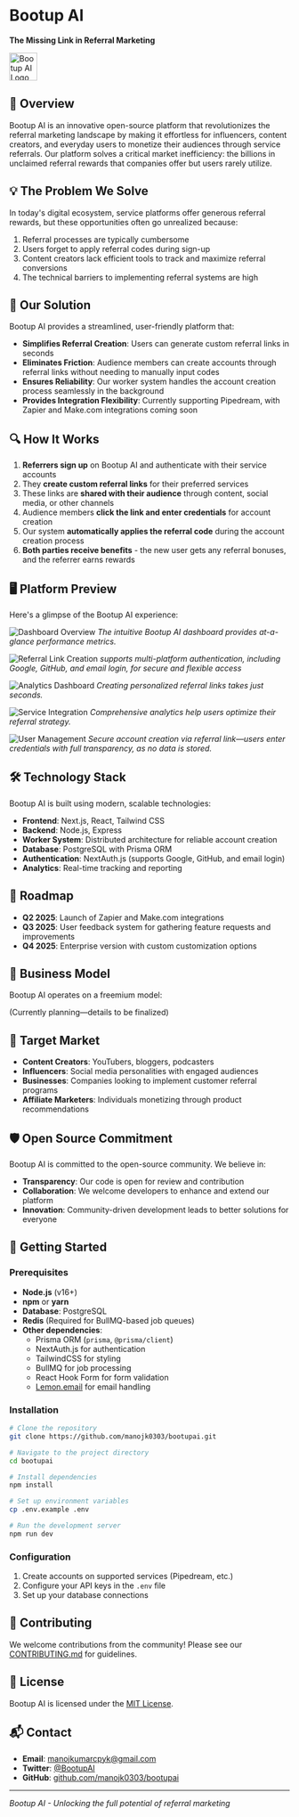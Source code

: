 # Bootup AI

**The Missing Link in Referral Marketing**

<img src="public/logo.png" alt="Bootup AI Logo" width="50" height="50">

## 🚀 Overview

Bootup AI is an innovative open-source platform that revolutionizes the referral marketing landscape by making it effortless for influencers, content creators, and everyday users to monetize their audiences through service referrals. Our platform solves a critical market inefficiency: the billions in unclaimed referral rewards that companies offer but users rarely utilize.

## 💡 The Problem We Solve

In today's digital ecosystem, service platforms offer generous referral rewards, but these opportunities often go unrealized because:

1. Referral processes are typically cumbersome
2. Users forget to apply referral codes during sign-up
3. Content creators lack efficient tools to track and maximize referral conversions
4. The technical barriers to implementing referral systems are high

## 🌟 Our Solution

Bootup AI provides a streamlined, user-friendly platform that:

- **Simplifies Referral Creation**: Users can generate custom referral links in seconds
- **Eliminates Friction**: Audience members can create accounts through referral links without needing to manually input codes
- **Ensures Reliability**: Our worker system handles the account creation process seamlessly in the background
- **Provides Integration Flexibility**: Currently supporting Pipedream, with Zapier and Make.com integrations coming soon

## 🔍 How It Works

1. **Referrers sign up** on Bootup AI and authenticate with their service accounts
2. They **create custom referral links** for their preferred services
3. These links are **shared with their audience** through content, social media, or other channels
4. Audience members **click the link and enter credentials** for account creation
5. Our system **automatically applies the referral code** during the account creation process
6. **Both parties receive benefits** - the new user gets any referral bonuses, and the referrer earns rewards

## 🖥️ Platform Preview

Here's a glimpse of the Bootup AI experience:

![Dashboard Overview](screenshots/Screenshot-0.png)
*The intuitive Bootup AI dashboard provides at-a-glance performance metrics.*

![Referral Link Creation](screenshots/Screenshot-1.png)
*supports multi-platform authentication, including Google, GitHub, and email login, for secure and flexible access*

![Analytics Dashboard](screenshots/Screenshot-2.png)
*Creating personalized referral links takes just seconds.*

![Service Integration](screenshots/Screenshot-3.png)
*Comprehensive analytics help users optimize their referral strategy.*

![User Management](screenshots/Screenshot-4.png)
*Secure account creation via referral link—users enter credentials with full transparency, as no data is stored.*

## 🛠️ Technology Stack

Bootup AI is built using modern, scalable technologies:

- **Frontend**: Next.js, React, Tailwind CSS
- **Backend**: Node.js, Express
- **Worker System**: Distributed architecture for reliable account creation
- **Database**: PostgreSQL with Prisma ORM
- **Authentication**: NextAuth.js (supports Google, GitHub, and email login)
- **Analytics**: Real-time tracking and reporting

## 🔮 Roadmap

- **Q2 2025**: Launch of Zapier and Make.com integrations
- **Q3 2025**: User feedback system for gathering feature requests and improvements
- **Q4 2025**: Enterprise version with custom customization options

## 💼 Business Model

Bootup AI operates on a freemium model:

(Currently planning—details to be finalized)
## 👥 Target Market

- **Content Creators**: YouTubers, bloggers, podcasters
- **Influencers**: Social media personalities with engaged audiences
- **Businesses**: Companies looking to implement customer referral programs
- **Affiliate Marketers**: Individuals monetizing through product recommendations

## 🛡️ Open Source Commitment

Bootup AI is committed to the open-source community. We believe in:

- **Transparency**: Our code is open for review and contribution
- **Collaboration**: We welcome developers to enhance and extend our platform
- **Innovation**: Community-driven development leads to better solutions for everyone

## 🚀 Getting Started

### Prerequisites

- **Node.js** (v16+)  
- **npm** or **yarn**  
- **Database**: PostgreSQL  
- **Redis** (Required for BullMQ-based job queues)  
- **Other dependencies**:  
  - Prisma ORM (`prisma`, `@prisma/client`)  
  - NextAuth.js for authentication  
  - TailwindCSS for styling  
  - BullMQ for job processing  
  - React Hook Form for form validation  
  - [Lemon.email](https://lemon.email/) for email handling  
### Installation

```bash
# Clone the repository
git clone https://github.com/manojk0303/bootupai.git

# Navigate to the project directory
cd bootupai

# Install dependencies
npm install

# Set up environment variables
cp .env.example .env

# Run the development server
npm run dev
```

### Configuration

1. Create accounts on supported services (Pipedream, etc.)
2. Configure your API keys in the `.env` file
3. Set up your database connections

## 🤝 Contributing

We welcome contributions from the community! Please see our [CONTRIBUTING.md](CONTRIBUTING.md) for guidelines.

## 📄 License

Bootup AI is licensed under the [MIT License](LICENSE).

## 📬 Contact

- **Email**: manojkumarcpyk@gmail.com
- **Twitter**: [@BootupAI](https://x.com/bootupai)
- **GitHub**: [github.com/manojk0303/bootupai](https://github.com/manojk0303/bootupai)

---

*Bootup AI - Unlocking the full potential of referral marketing*
